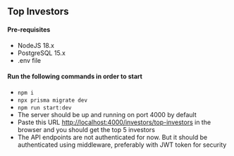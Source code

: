 ## Top Investors
#### Pre-requisites
- NodeJS 18.x
- PostgreSQL 15.x
- .env file
#### Run the following commands in order to start
- `npm i`
- `npx prisma migrate dev`
- `npm run start:dev`
- The server should be up and running on port 4000 by default
- Paste this URL [http://localhost:4000/investors/top-investors](http://localhost:4000/investors/top-investors) in the browser and you should get the top 5 investors
- The API endpoints are not authenticated for now. But it should be authenticated using middleware, preferably with JWT token for security
